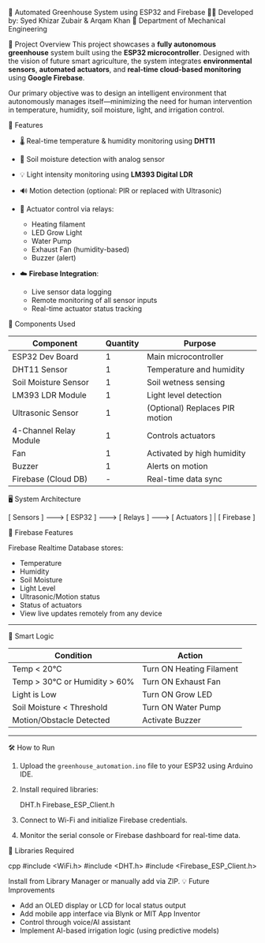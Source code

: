 🌿 Automated Greenhouse System using ESP32 and Firebase
👨‍🔧 Developed by: Syed Khizar Zubair & Arqam Khan
📍 Department of Mechanical Engineering

📌 Project Overview
This project showcases a **fully autonomous greenhouse** system built using the **ESP32 microcontroller**. Designed with the vision of future smart agriculture, the system integrates **environmental sensors**, **automated actuators**, and **real-time cloud-based monitoring** using **Google Firebase**.

Our primary objective was to design an intelligent environment that autonomously manages itself—minimizing the need for human intervention in temperature, humidity, soil moisture, light, and irrigation control.

 🔧 Features
* 🌡️ Real-time temperature & humidity monitoring using **DHT11**
* 🌱 Soil moisture detection with analog sensor
* 💡 Light intensity monitoring using **LM393 Digital LDR**
* 🔊 Motion detection (optional: PIR or replaced with Ultrasonic)
* 🔄 Actuator control via relays:

  * Heating filament
  * LED Grow Light
  * Water Pump
  * Exhaust Fan (humidity-based)
  * Buzzer (alert)
    
* ☁️ **Firebase Integration**:
  * Live sensor data logging
  * Remote monitoring of all sensor inputs
  * Real-time actuator status tracking

🧰 Components Used

| Component              | Quantity | Purpose                        |
| ---------------------- | -------- | ------------------------------ |
| ESP32 Dev Board        | 1        | Main microcontroller           |
| DHT11 Sensor           | 1        | Temperature and humidity       |
| Soil Moisture Sensor   | 1        | Soil wetness sensing           |
| LM393 LDR Module       | 1        | Light level detection          |
| Ultrasonic Sensor      | 1        | (Optional) Replaces PIR motion |
| 4-Channel Relay Module | 1        | Controls actuators             |
| Fan                    | 1        | Activated by high humidity     |
| Buzzer                 | 1        | Alerts on motion               |
| Firebase (Cloud DB)    | -        | Real-time data sync            |

 🖥️ System Architecture

[ Sensors ] ---> [ ESP32 ] ---> [ Relays ] ---> [ Actuators ]
                     |
                 [ Firebase ]

📲 Firebase Features

Firebase Realtime Database stores:

  * Temperature
  * Humidity
  * Soil Moisture
  * Light Level
  * Ultrasonic/Motion status
  * Status of actuators
* View live updates remotely from any device

---

🧠 Smart Logic

| Condition                     | Action                   |
| ----------------------------- | ------------------------ |
| Temp < 20°C                   | Turn ON Heating Filament |
| Temp > 30°C or Humidity > 60% | Turn ON Exhaust Fan      |
| Light is Low                  | Turn ON Grow LED         |
| Soil Moisture < Threshold     | Turn ON Water Pump       |
| Motion/Obstacle Detected      | Activate Buzzer          |

---

🛠️ How to Run

1. Upload the `greenhouse_automation.ino` file to your ESP32 using Arduino IDE.
2. Install required libraries:

   DHT.h
   Firebase_ESP_Client.h
3. Connect to Wi-Fi and initialize Firebase credentials.
4. Monitor the serial console or Firebase dashboard for real-time data.



🔗 Libraries Required

cpp
#include <WiFi.h>
#include <DHT.h>
#include <Firebase_ESP_Client.h>

Install from Library Manager or manually add via ZIP.
💡 Future Improvements

* Add an OLED display or LCD for local status output
* Add mobile app interface via Blynk or MIT App Inventor
* Control through voice/AI assistant
* Implement AI-based irrigation logic (using predictive models)

